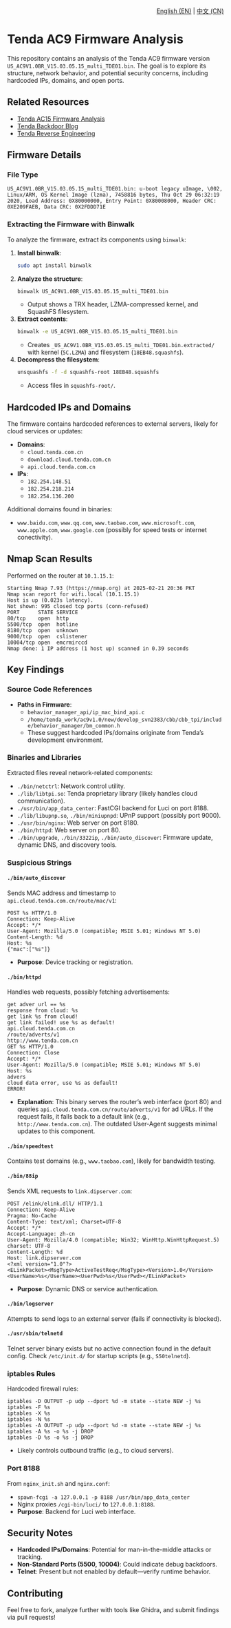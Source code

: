 <div align="right">
  <a href="README.md">English (EN)</a> | 
  <a href="README-cn.md">中文 (CN)</a>
</div>


# Tenda AC9 Firmware Analysis

This repository contains an analysis of the Tenda AC9 firmware version `US_AC9V1.0BR_V15.03.05.15_multi_TDE01.bin`. The goal is to explore its structure, network behavior, and potential security concerns, including hardcoded IPs, domains, and open ports.

## Related Resources
- [Tenda AC15 Firmware Analysis](https://github.com/SC0p30N3/Tenda-AC15-Firmware-V15.03.05.18)
- [Tenda Backdoor Blog](https://ea.github.io/blog/2013/10/18/tenda-backdoor/)
- [Tenda Reverse Engineering](https://github.com/latonita/tenda-reverse)

## Firmware Details
### File Type
```
US_AC9V1.0BR_V15.03.05.15_multi_TDE01.bin: u-boot legacy uImage, \002, Linux/ARM, OS Kernel Image (lzma), 7458816 bytes, Thu Oct 29 06:32:19 2020, Load Address: 0X80000000, Entry Point: 0X80008000, Header CRC: 0XE209FAEB, Data CRC: 0X2FDDD71E
```

### Extracting the Firmware with Binwalk
To analyze the firmware, extract its components using `binwalk`:
1. **Install binwalk**:
   ```bash
   sudo apt install binwalk
   ```
2. **Analyze the structure**:
   ```bash
   binwalk US_AC9V1.0BR_V15.03.05.15_multi_TDE01.bin
   ```
   - Output shows a TRX header, LZMA-compressed kernel, and SquashFS filesystem.
3. **Extract contents**:
   ```bash
   binwalk -e US_AC9V1.0BR_V15.03.05.15_multi_TDE01.bin
   ```
   - Creates `_US_AC9V1.0BR_V15.03.05.15_multi_TDE01.bin.extracted/` with kernel (`5C.LZMA`) and filesystem (`18EB48.squashfs`).
4. **Decompress the filesystem**:
   ```bash
   unsquashfs -f -d squashfs-root 18EB48.squashfs
   ```
   - Access files in `squashfs-root/`.

## Hardcoded IPs and Domains
The firmware contains hardcoded references to external servers, likely for cloud services or updates:
- **Domains**:
  - `cloud.tenda.com.cn`
  - `download.cloud.tenda.com.cn`
  - `api.cloud.tenda.com.cn`
- **IPs**:
  - `182.254.148.51`
  - `182.254.218.214`
  - `182.254.136.200`

Additional domains found in binaries:
- `www.baidu.com`, `www.qq.com`, `www.taobao.com`, `www.microsoft.com`, `www.apple.com`, `www.google.com` (possibly for speed tests or internet conectivity).

## Nmap Scan Results
Performed on the router at `10.1.15.1`:
```
Starting Nmap 7.93 (https://nmap.org) at 2025-02-21 20:36 PKT
Nmap scan report for wifi.local (10.1.15.1)
Host is up (0.023s latency).
Not shown: 995 closed tcp ports (conn-refused)
PORT      STATE SERVICE
80/tcp    open  http
5500/tcp  open  hotline
8180/tcp  open  unknown
9000/tcp  open  cslistener
10004/tcp open  emcrmirccd
Nmap done: 1 IP address (1 host up) scanned in 0.39 seconds
```

## Key Findings
### Source Code References
- **Paths in Firmware**:
  - `behavior_manager_api/ip_mac_bind_api.c`
  - `/home/tenda_work/ac9v1.0/new/develop_svn2383/cbb/cbb_tpi/include/behavior_manager/bm_common.h`
  - These suggest hardcoded IPs/domains originate from Tenda’s development environment.

### Binaries and Libraries
Extracted files reveal network-related components:
- `./bin/netctrl`: Network control utility.
- `./lib/libtpi.so`: Tenda proprietary library (likely handles cloud communication).
- `./usr/bin/app_data_center`: FastCGI backend for Luci on port 8188.
- `./lib/libupnp.so`, `./bin/miniupnpd`: UPnP support (possibly port 9000).
- `./usr/bin/nginx`: Web server on port 8180.
- `./bin/httpd`: Web server on port 80.
- `./bin/upgrade`, `./bin/3322ip`, `./bin/auto_discover`: Firmware update, dynamic DNS, and discovery tools.

### Suspicious Strings
#### `./bin/auto_discover`
Sends MAC address and timestamp to `api.cloud.tenda.com.cn/route/mac/v1`:
```http
POST %s HTTP/1.0
Connection: Keep-Alive
Accept: */*
User-Agent: Mozilla/5.0 (compatible; MSIE 5.01; Windows NT 5.0)
Content-Length: %d
Host: %s
{"mac":["%s"]}
```
- **Purpose**: Device tracking or registration.

#### `./bin/httpd`
Handles web requests, possibly fetching advertisements:
```
get adver url == %s
response from cloud: %s
get link %s from cloud!
get link failed! use %s as default!
api.cloud.tenda.com.cn
/route/adverts/v1
http://www.tenda.com.cn
GET %s HTTP/1.0
Connection: Close
Accept: */*
User-Agent: Mozilla/5.0 (compatible; MSIE 5.01; Windows NT 5.0)
Host: %s
advers
cloud data error, use %s as default!
ERROR!
```
- **Explanation**: This binary serves the router’s web interface (port 80) and queries `api.cloud.tenda.com.cn/route/adverts/v1` for ad URLs. If the request fails, it falls back to a default link (e.g., `http://www.tenda.com.cn`). The outdated User-Agent suggests minimal updates to this component.

#### `./bin/speedtest`
Contains test domains (e.g., `www.taobao.com`), likely for bandwidth testing.

#### `./bin/88ip`
Sends XML requests to `link.dipserver.com`:
```http
POST /elink/elink.dll/ HTTP/1.1
Connection: Keep-Alive
Pragma: No-Cache
Content-Type: text/xml; Charset=UTF-8
Accept: */*
Accept-Language: zh-cn
User-Agent: Mozilla/4.0 (compatible; Win32; WinHttp.WinHttpRequest.5)
charset: UTF-8
Content-Length: %d
Host: link.dipserver.com
<?xml version="1.0"?>
<ELinkPacket><MsgType>ActiveTestReq</MsgType><Version>1.0</Version><UserName>%s</UserName><UserPwd>%s</UserPwd></ELinkPacket>
```
- **Purpose**: Dynamic DNS or service authentication.

#### `./bin/logserver`
Attempts to send logs to an external server (fails if connectivity is blocked).

#### `./usr/sbin/telnetd`
Telnet server binary exists but no active connection found in the default config. Check `/etc/init.d/` for startup scripts (e.g., `S50telnetd`).

### iptables Rules
Hardcoded firewall rules:
```
iptables -D OUTPUT -p udp --dport %d -m state --state NEW -j %s
iptables -F %s
iptables -X %s
iptables -N %s
iptables -A OUTPUT -p udp --dport %d -m state --state NEW -j %s
iptables -A %s -o %s -j DROP
iptables -D %s -o %s -j DROP
```
- Likely controls outbound traffic (e.g., to cloud servers).

### Port 8188
From `nginx_init.sh` and `nginx.conf`:
- `spawn-fcgi -a 127.0.0.1 -p 8188 /usr/bin/app_data_center`
- Nginx proxies `/cgi-bin/luci/` to `127.0.0.1:8188`.
- **Purpose**: Backend for Luci web interface.

## Security Notes
- **Hardcoded IPs/Domains**: Potential for man-in-the-middle attacks or tracking.
- **Non-Standard Ports (5500, 10004)**: Could indicate debug backdoors.
- **Telnet**: Present but not enabled by default—verify runtime behavior.

## Contributing
Feel free to fork, analyze further with tools like Ghidra, and submit findings via pull requests!
